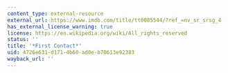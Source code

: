 ```yaml
---
content_type: external-resource
external_url: https://www.imdb.com/title/tt0085544/?ref_=nv_sr_srsg_4
has_external_license_warning: true
license: https://en.wikipedia.org/wiki/All_rights_reserved
status: ''
title: '*First Contact*'
uid: 4726e631-d171-4b60-ad0e-b70613e92383
wayback_url: ''
---
```

